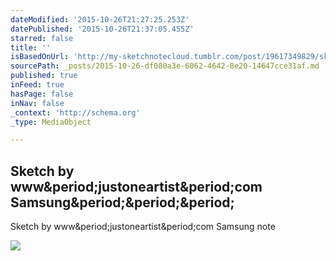 ```yaml
---
dateModified: '2015-10-26T21:27:25.253Z'
datePublished: '2015-10-26T21:37:05.455Z'
starred: false
title: ''
isBasedOnUrl: 'http://my-sketchnotecloud.tumblr.com/post/19617349829/sketch-by-wwwjustoneartistcom-samsung-note'
sourcePath: _posts/2015-10-26-df080a3e-6062-4642-8e20-14647cce31af.md
published: true
inFeed: true
hasPage: false
inNav: false
_context: 'http://schema.org'
_type: MediaObject

---
```

<article style=""><h1>Sketch by www&amp;period;justoneartist&amp;period;com Samsung&amp;period;&amp;period;&amp;period;</h1><p>Sketch by www&amp;period;justoneartist&amp;period;com Samsung note</p><img src="http://41.media.tumblr.com/tumblr_m1660qSrOT1rpz8n2o1_1280.jpg" /></article>